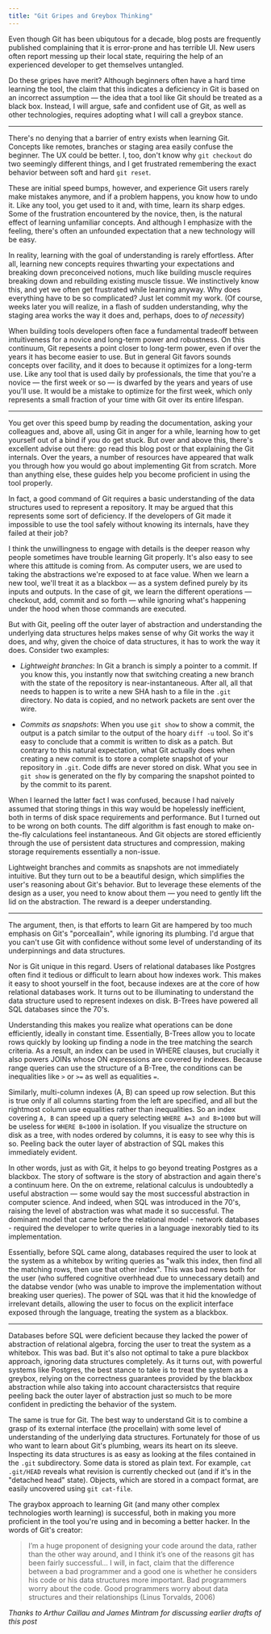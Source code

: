 ```yaml
---
title: "Git Gripes and Greybox Thinking"
---
```


Even though Git has been ubiqutous for a decade, blog posts are frequently published complaining that it is error-prone and has terrible UI. New users often report messing up their local state, requiring the help of an experienced developer to get themselves untangled.

Do these gripes have merit? Although beginners often have a hard time learning the tool, the claim that this indicates a deficiency in Git is based on an incorrect assumption — the idea that a tool like Git should be treated as a black box. Instead, I will argue, safe and confident use of Git, as well as other technologies, requires adopting what I will call a greybox stance.

---

There's no denying that a barrier of entry exists when learning Git. Concepts like remotes, branches or staging area easily confuse the beginner. The UX could be better. I, too, don't know why `git checkout` do two seemingly different things, and I get frustrated remembering the exact behavior between soft and hard `git reset`.

These are initial speed bumps, however, and experience Git users rarely make mistakes anymore, and if a problem happens, you know how to undo it. Like any tool, you get used to it and, with time, learn its sharp edges. Some of the frustration encountered by the novice, then, is the natural effect of learning unfamiliar concepts. And although I emphasize with the feeling, there's often an unfounded expectation that a new technology will be easy.

In reality, learning with the goal of understanding is rarely effortless. After all, learning new concepts requires thwarting your expectations and breaking down preconceived notions, much like building muscle requires breaking down and rebuilding existing muscle tissue. We instinctively know this, and yet we often get frustrated while learning anyway. Why does everything have to be so complicated? Just let commit my work. (Of course, weeks later you will realize, in a flash of sudden understanding, why the staging area works the way it does and, perhaps, does to _of necessity_)

When building tools developers often face a fundamental tradeoff between intuitiveness for a novice and long-term power and robustness. On this continuum, Git repesents a point closer to long-term power, even if over the years it has become easier to use. But in general Git favors sounds concepts over facility, and it does to because it optimizes for a long-term use. Like any tool that is used daily by professionals, the time that you're a novice — the first week or so — is dwarfed by the years and years of use you'll use. It would be a mistake to optimize for the first week, which only represents a small fraction of your time with Git over its entire lifespan.

---

You get over this speed bump by reading the documentation, asking your colleagues and, above all, using Git in anger for a while, learning how to get yourself out of a bind if you do get stuck. But over and above this, there's excellent advise out there: go read this blog post or that explaining the Git internals. Over the years, a number of resources have appeared that walk you through how you would go about implementing Git from scratch. More than anything else, these guides help you become proficient in using the tool properly.

In fact, a good command of Git requires a basic understanding of the data structures used to represent a repository. It may be argued that this represents some sort of deficiency. If the developers of Git made it impossible to use the tool safely without knowing its internals, have they failed at their job?

I think the unwillingness to engage with details is the deeper reason why people sometimes have trouble learning Git properly. It's also easy to see where this attitude is coming from. As computer users, we are used to taking the abstractions we're exposed to at face value. When we learn a new tool, we'll treat it as a blackbox — as a system defined purely by its inputs and outputs. In the case of git, we learn the different operations — checkout, add, commit and so forth — while ignoring what's happening under the hood when those commands are executed.

But with Git, peeling off the outer layer of abstraction and understanding the underlying data structures helps makes sense of why Git works the way it does, and why, given the choice of data structures, it has to work the way it does. Consider two examples:

- _Lightweight branches_: In Git a branch is simply a pointer to a commit. If you know this, you instantly now that switching creating a new branch with the state of the repository is near-instantaneous. After all, all that needs to happen is to write a new SHA hash to a file in the `.git` directory. No data is copied, and no network packets are sent over the wire.

- _Commits as snapshots_: When you use `git show` to show a commit, the output is a patch similar to the output of the hoary `diff -u` tool. So it's easy to conclude that a commit is written to disk as a patch. But contrary to this natural expectation, what Git actually does when creating a new commit is to store a complete snapshot of your repository in `.git`. Code diffs are never stored on disk. What you see in `git show` is generated on the fly by comparing the snapshot pointed to by the commit to its parent. 

When I learned the latter fact I was confused, because I had naively assumed that storing things in this way would be hopelessly inefficient, both in terms of disk space requirements and performance. But I turned out to be wrong on both counts. The diff algorithm is fast enough to make on-the-fly calculations feel instantaneous. And Git objects are stored efficiently through the use of persistent data structures and compression, making storage requirements essentially a non-issue.

Lightweight branches and commits as snapshots are not immediately intuitive. But they turn out to be a beautiful design, which simplifies the user's reasoning about Git's behavior. But to leverage these elements of the design as a user, you need to know about them — you need to gently lift the lid on the abstraction. The reward is a deeper understanding.

---

The argument, then, is that efforts to learn Git are hampered by too much emphasis on Git's "porceallain", while ignoring its plumbing. I'd argue that you can't use Git with confidence without some level of understanding of its underpinnings and data structures.

Nor is Git unique in this regard. Users of relational databases like Postgres often find it tedious or difficult to learn about how indexes work. This makes it easy to shoot yourself in the foot, because indexes are at the core of how relational databases work. It turns out to be illuminating to understand the data structure used to represent indexes on disk. B-Trees have powered all SQL databases since the 70's.

Understanding this makes you realize what operations can be done efficiently, ideally in constant time. Essentially, B-Trees allow you to locate rows quickly by looking up finding a node in the tree matching the search criteria. As a result, an index can be used in WHERE clauses, but crucially it also powers JOINs whose ON expressions are covered by indexes. Because range queries can use the structure of a B-Tree, the conditions can be inequalities like `>` or `>=` as well as equalities `=`.

Similarly, multi-column indexes (A, B) can speed up row selection. But this is true only if all columns starting from the left are specified, and all but the rightmost column use equalities rather than inequalities. So an index covering `A, B` can speed up a query selecting `WHERE A=3 and B>1000` but will be useless for `WHERE B<1000` in isolation. If you visualize the structure on disk as a tree, with nodes ordered by columns, it is easy to see why this is so. Peeling back the outer layer of abstraction of SQL makes this immediately evident.

In other words, just as with Git, it helps to go beyond treating Postgres as a blackbox. The story of software is the story of abstraction and again there's a continuum here. On the on extreme, relational calculus is undoubtedly a useful abstraction — some would say the most successful abstraction in computer science. And indeed, when SQL was introduced in the 70's, raising the level of abstraction was what made it so successful. The dominant model that came before the relational model - network databases - required the developer to write queries in a language inexorably tied to its implementation.

Essentially, before SQL came along, databases required the user to look at the system as a whitebox by writing queries as "walk this index, then find all the matching rows, then use that other index". This was bad news both for the user (who suffered cognitive overhhead due to unnecessary detail) and the databse vendor (who was unable to improve the implementation without breaking user queries). The power of SQL was that it hid the knowledge of irrelevant details, allowing the user to focus on the explicit interface exposed through the language, treating the system as a blackbox.

---

Databases before SQL were deficient because they lacked the power of abstraction of relational algebra, forcing the user to treat the system as a whitebox. This was bad. But it's also not optimal to take a pure blackbox approach, ignoring data structures completely. As it turns out, with powerful systems like Postgres, the best stance to take is to treat the system as a greybox, relying on the correctness guarantees provided by the blackbox abstraction while also taking into account charactersistcs that require peeling back the outer layer of abstraction just so much to be more confident in predicting the behavior of the system.

The same is true for Git. The best way to understand Git is to combine a grasp of its external interface (the procellain) with some level of understanding of the underlying data structures. Fortunately for those of us who want to learn about Git's plumbing, wears its heart on its sleeve. Inspecting its data structures is as easy as looking at the files contained in the `.git` subdirectory. Some data is stored as plain text. For example, `cat .git/HEAD` reveals what revision is currently checked out (and if it's in the "detached head" state). Objects, which are stored in a compact format, are easily uncovered using `git cat-file`.

The graybox approach to learning Git (and many other complex technologies worth learning) is successful, both in making you more proficient in the tool you're using and in becoming a better hacker. In the words of Git's creator:

> I’m a huge proponent of designing your code around the data, rather than the other way around, and I think it’s one of the reasons git has been fairly successful… I will, in fact, claim that the difference between a bad programmer and a good one is whether he considers his code or his data structures more important. Bad programmers worry about the code. Good programmers worry about data structures and their relationships (Linus Torvalds, 2006)

_Thanks to Arthur Caillau and James Mintram for discussing earlier drafts of this post_

